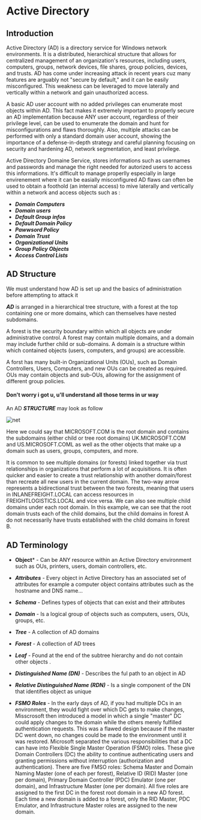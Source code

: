 # Active Directory
## Introduction
Active Directory (AD) is a directory service for Windows network environments. It is a distributed, hierarchical structure that allows for centralized management of an organization's resources, including users, computers, groups, network devices, file shares, group policies, devices, and trusts.
AD has come under increasing attack in recent years cuz many features are arguably not "secure by default," and it can be easily misconfigured. This weakness can be leveraged to move laterally and vertically within a network and gain unauthorized access.

A basic AD user account with no added privileges can enumerate most objects within AD. This fact makes it extremely important to properly secure an AD implementation because ANY user account, regardless of their privilege level, can be used to enumerate the domain and hunt for misconfigurations and flaws thoroughly.
Also, multiple attacks can be performed with only a standard domain user account, showing the importance of a defense-in-depth strategy and careful planning focusing on security and hardening AD, network segmentation, and least privilege.

Active Directory Domaine Service, stores informations such as usernames and passwords and manage the right needed for autorized users to access this informations. 
It's difficult to manage properlly especially in large envirenement where it can be easially misconfigured
AD flaws can often be used to obtain a foothold (an internal access) to mive laterally and vertically within a network and access objects such as :
* ***Domain Computers***
* ***Domain users***
* ***Default Group infos***
* ***Default Domain Policy***
* ***Pawwsord Policy***
* ***Domain Trust***
* ***Organizational Units***
* ***Group Policy Objects***
* ***Access Control Lists***

## AD Structure
We must understand how AD is set up and the basics of administration before attempting to attack it

***AD*** is arranged in a hierarchical tree structure, with a forest at the top containing one or more domains, which can themselves have nested subdomains.

A forest is the security boundary within which all objects are under administrative control. A forest may contain multiple domains, and a domain may include further child or sub-domains. A domain is a structure within which contained objects (users, computers, and groups) are accessible.

A forst has many built-in Organizational Units (OUs), such as Domain Controllers, Users, Computers, and new OUs can be created as required. OUs may contain objects and sub-OUs, allowing for the assignment of different group policies.

#### Don't worry i got u, u'll understand all those terms in ur way

An AD ***STRUCTURE*** may look as follow

![net](https://etutorials.org/shared/images/tutorials/tutorial_63/f05tk11.jpg)

Here we could say that MICROSOFT.COM is the root domain and contains the subdomains (either child or tree root domains) UK.MICROSOFT.COM and US.MICROSOFT.COML as well as the other objects that make up a domain such as users, groups, computers, and more. 

It is common to see multiple domains (or forests) linked together via trust relationships in organizations that perform a lot of acquisitions. It is often quicker and easier to create a trust relationship with another domain/forest than recreate all new users in the current domain.
The two-way arrow represents a bidirectional trust between the two forests, meaning that users in INLANEFREIGHT.LOCAL can access resources in FREIGHTLOGISTICS.LOCAL and vice versa.
We can also see multiple child domains under each root domain. In this example, we can see that the root domain trusts each of the child domains, but the child domains in forest A do not necessarily have trusts established with the child domains in forest B.

## AD Terminology
* **Object*** - Can be ANY resource within an Active Directory environment such as OUs, printers, users, domain controllers, etc.
* ***Attributes*** - Every object in Active Directory has an associated set of attributes for example a computer object contains attributes such as the hostname and DNS name...
* ***Schema*** - Defines types of objects that can exist and their attributes
* ***Domain*** - Is a logical group of objects such as computers, users, OUs, groups, etc.
* ***Tree*** - A collection of AD domains
* ***Forest*** - A collection of AD trees
* ***Leaf*** - Found at the end of the subtree hierarchy and do not contain other objects .
* ***Distinguished Name (DN)*** - Describes the ful path to an object in AD
* ***Relative Distinguished Name (RDN)*** - Is a single component of the DN that identifies object as unique

* ***FSMO Roles*** - In the early days of AD, if you had multiple DCs in an environment, they would fight over which DC gets to make changes, Misscrosoft then introduced a model in which a single "master" DC could apply changes to the domain while the others merely fulfilled authentication requests. This was a flawed design because if the master DC went down, no changes could be made to the environment until it was restored. Microsoft separated the various responsibilities that a DC can have into Flexible Single Master Operation (FSMO) roles. These give Domain Controllers (DC) the ability to continue authenticating users and granting permissions without interruption (authorization and authentication). There are five FMSO roles: Schema Master and Domain Naming Master (one of each per forest), Relative ID (RID) Master (one per domain), Primary Domain Controller (PDC) Emulator (one per domain), and Infrastructure Master (one per domain). All five roles are assigned to the first DC in the forest root domain in a new AD forest. Each time a new domain is added to a forest, only the RID Master, PDC Emulator, and Infrastructure Master roles are assigned to the new domain.
